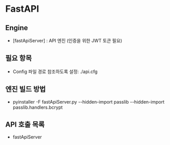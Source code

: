# FastAPI

## Engine
- [fastApiServer] : API 엔진 (인증을 위한 JWT 토큰 필요)

## 필요 항목
- Config 파일 경로 참조하도록 설정: ./api.cfg

## 엔진 빌드 방법
- pyinstaller -F fastApiServer.py --hidden-import passlib --hidden-import passlib.handlers.bcrypt

## API 호출 목록
- fastApiServer